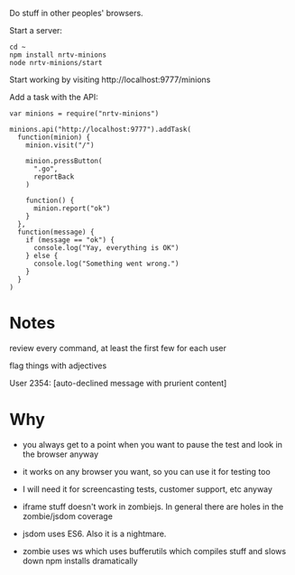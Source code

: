 Do stuff in other peoples' browsers.

Start a server:

    cd ~
    npm install nrtv-minions
    node nrtv-minions/start

Start working by visiting http://localhost:9777/minions

Add a task with the API:

    var minions = require("nrtv-minions")

    minions.api("http://localhost:9777").addTask(
      function(minion) {
        minion.visit("/")

        minion.pressButton(
          ".go",
          reportBack
        )

        function() {
          minion.report("ok")
        }
      },
      function(message) {
        if (message == "ok") {
          console.log("Yay, everything is OK")
        } else {
          console.log("Something went wrong.")
        }
      }
    )


# Notes

review every command, at least the first few for each user

flag things with adjectives

User 2354: [auto-declined message with prurient content]


# Why

 - you always get to a point when you want to pause the test and look in the browser anyway

 - it works on any browser you want, so you can use it for testing too
 
 - I will need it for screencasting tests, customer support, etc anyway

 - iframe stuff doesn't work in zombiejs. In general there are holes in the zombie/jsdom coverage

 - jsdom uses ES6. Also it is a nightmare.

 - zombie uses ws which uses bufferutils which compiles stuff and slows down npm installs dramatically
 